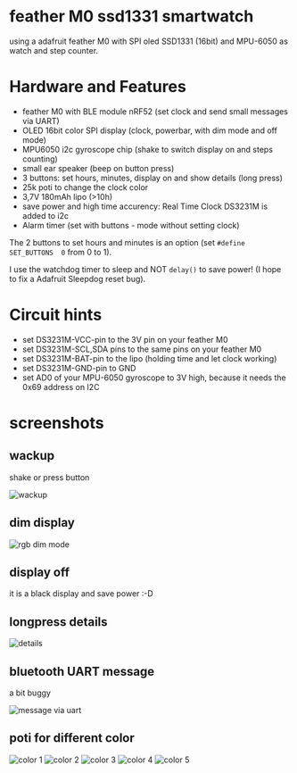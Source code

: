 # feather M0 ssd1331 smartwatch

using a adafruit feather M0 with SPI oled SSD1331 (16bit) and MPU-6050 as watch and step counter.

# Hardware and Features

 -  feather M0 with BLE module nRF52 (set clock and send small messages via UART)
 -  OLED 16bit color SPI display (clock, powerbar, with dim mode and off mode)
 -  MPU6050 i2c gyroscope chip (shake to switch display on and steps counting)
 -  small ear speaker (beep on button press)
 -  3 buttons: set hours, minutes, display on and show details (long press)
 -  25k poti to change the clock color
 -  3,7V 180mAh lipo (>10h)
 -  save power and high time accurency: Real Time Clock DS3231M is added to i2c
 -  Alarm timer (set with buttons - mode without setting clock)

The 2 buttons to set hours and minutes is an option (set `#define SET_BUTTONS  0` from 0 to 1).

I use the watchdog timer to sleep and NOT `delay()` to save power! (I hope to fix a Adafruit Sleepdog reset bug).

# Circuit hints

 -  set DS3231M-VCC-pin to the 3V pin on your feather M0
 -  set DS3231M-SCL,SDA pins to the same pins on your feather M0
 -  set DS3231M-BAT-pin to the lipo (holding time and let clock working)
 -  set DS3231M-GND-pin to GND
 -  set AD0 of your MPU-6050 gyroscope to 3V high, because it needs the 0x69 address on I2C

# screenshots

## wackup

shake or press button

![wackup](wackup.jpg)

## dim display

![rgb dim mode](dim.jpg)

## display off

it is a black display and save power :-D

## longpress details

![details](details.jpg)

## bluetooth UART message

a bit buggy

![message via uart](message.jpg)

## poti for different color

![color 1](color1.jpg)
![color 2](color2.jpg)
![color 3](color3.jpg)
![color 4](color4.jpg)
![color 5](color5.jpg)
